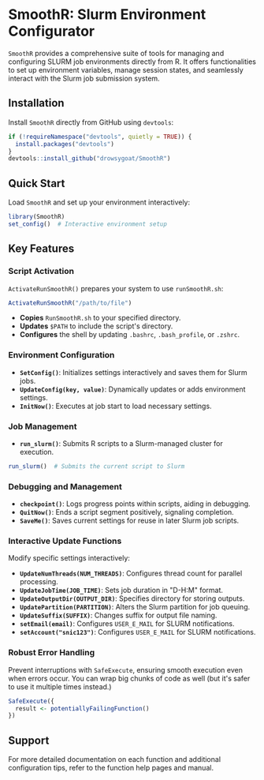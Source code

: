 # SmoothR: Slurm Environment Configurator

`SmoothR` provides a comprehensive suite of tools for managing and configuring SLURM job environments directly from R. It offers functionalities to set up environment variables, manage session states, and seamlessly interact with the Slurm job submission system.

## Installation

Install `SmoothR` directly from GitHub using `devtools`:

```r
if (!requireNamespace("devtools", quietly = TRUE)) {
  install.packages("devtools")
}
devtools::install_github("drowsygoat/SmoothR")
```

## Quick Start

Load `SmoothR` and set up your environment interactively:

```r
library(SmoothR)
set_config()  # Interactive environment setup
```

## Key Features

### Script Activation

`ActivateRunSmoothR()` prepares your system to use `runSmoothR.sh`:

```r
ActivateRunSmoothR("/path/to/file")
```

- **Copies** `RunSmoothR.sh` to your specified directory.
- **Updates** `$PATH` to include the script's directory.
- **Configures** the shell by updating `.bashrc`, `.bash_profile`, or `.zshrc`.

### Environment Configuration

- **`SetConfig()`**: Initializes settings interactively and saves them for Slurm jobs.
- **`UpdateConfig(key, value)`**: Dynamically updates or adds environment settings.
- **`InitNow()`**: Executes at job start to load necessary settings.

### Job Management

- **`run_slurm()`**: Submits R scripts to a Slurm-managed cluster for execution.

```r
run_slurm()  # Submits the current script to Slurm
```

### Debugging and Management

- **`checkpoint()`**: Logs progress points within scripts, aiding in debugging.
- **`QuitNow()`**: Ends a script segment positively, signaling completion.
- **`SaveMe()`**: Saves current settings for reuse in later Slurm job scripts.

### Interactive Update Functions

Modify specific settings interactively:

- **`UpdateNumThreads(NUM_THREADS)`**: Configures thread count for parallel processing.
- **`UpdateJobTime(JOB_TIME)`**: Sets job duration in "D-H:M" format.
- **`UpdateOutputDir(OUTPUT_DIR)`**: Specifies directory for storing outputs.
- **`UpdatePartition(PARTITION)`**: Alters the Slurm partition for job queuing.
- **`UpdateSuffix(SUFFIX)`**: Changes suffix for output file naming.
- **`setEmail(email)`**: Configures `USER_E_MAIL` for SLURM notifications.
- **`setAccount("snic123")`**: Configures `USER_E_MAIL` for SLURM notifications.
  
### Robust Error Handling

Prevent interruptions with `SafeExecute`, ensuring smooth execution even when errors occur. You can wrap big chunks of code as well (but it's safer to use it multiple times instead.)

```r
SafeExecute({
  result <- potentiallyFailingFunction()
})
```

## Support

For more detailed documentation on each function and additional configuration tips, refer to the function help pages and manual.

